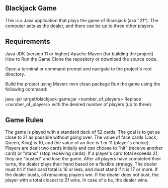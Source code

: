 ## Blackjack Game
This is a Java application that plays the game of Blackjack (aka "21"). The computer acts as the dealer, and there can be up to three other players.

## Requirements
Java JDK (version 11 or higher) Apache Maven (for building the project) How to Run the Game Clone the repository or download the source code.

Open a terminal or command prompt and navigate to the project's root directory.

Build the project using Maven:
mvn clean package Run the game using the following command:

java -jar target/blackjack-game.jar <number_of_players> Replace <number_of_players> with the desired number of players (up to three).

## Game Rules
The game is played with a standard deck of 52 cards.
The goal is to get as close to 21 as possible without going over.
The value of face cards (Jack, Queen, King) is 10, and the value of an Ace is 1 or 11 (player's choice).
Players are dealt two cards initially and can choose to "hit" (receive another card) or "stand" (stop receiving cards).
If a player's card total exceeds 21, they are "busted" and lose the game. After all players have completed their turns, the dealer plays their hand based on a flexible strategy.
The dealer must hit if their card total is 16 or less, and must stand if it is 17 or more.
If the dealer busts, all remaining players win. If the dealer does not bust, the player with a total closest to 21 wins. In case of a tie, the dealer wins.
